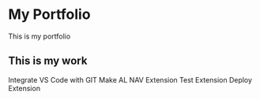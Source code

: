# My Portfolio
This is my portfolio

## This is my work
Integrate VS Code with GIT
Make AL NAV Extension
Test Extension
Deploy Extension
